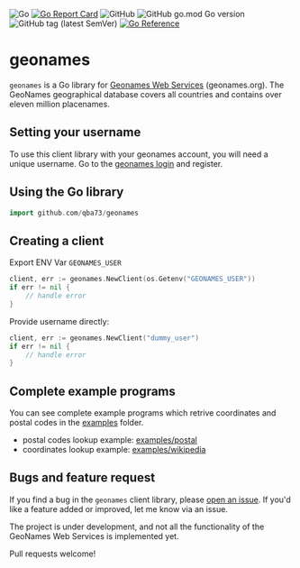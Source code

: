 ![Go](https://github.com/qba73/geonames/workflows/Go/badge.svg)
[![Go Report Card](https://goreportcard.com/badge/github.com/qba73/geonames)](https://goreportcard.com/report/github.com/qba73/geonames)
![GitHub](https://img.shields.io/github/license/qba73/geonames)
![GitHub go.mod Go version](https://img.shields.io/github/go-mod/go-version/qba73/geonames)
![GitHub tag (latest SemVer)](https://img.shields.io/github/v/tag/qba73/geonames)
[![Go Reference](https://pkg.go.dev/badge/github.com/qba73/geonames.svg)](https://pkg.go.dev/github.com/qba73/geonames)


# geonames

`geonames` is a Go library for [Geonames Web Services](http://www.geonames.org) (geonames.org). The GeoNames geographical database covers all countries and contains over eleven million placenames.

## Setting your username

To use this client library with your geonames account, you will need a unique username. Go to the [geonames login](https://www.geonames.org/login) and register.

## Using the Go library

```go
import github.com/qba73/geonames
```

## Creating a client

Export ENV Var ```GEONAMES_USER```

```go
client, err := geonames.NewClient(os.Getenv("GEONAMES_USER"))
if err != nil {
    // handle error
}
```

Provide username directly:

```go
client, err := geonames.NewClient("dummy_user")
if err != nil {
    // handle error
}
```

## Complete example programs

You can see complete example programs which retrive coordinates and postal codes in the [examples](examples/) folder.

- postal codes lookup example: [examples/postal](examples/postal/main.go)
- coordinates lookup example: [examples/wikipedia](examples/wikipedia/main.go)

## Bugs and feature request

If you find a bug in the ```geonames``` client library, please [open an issue](https://github.com/qba73/geonames/issues). If you'd like a feature added or improved, let me know via an issue.

The project is under development, and not all the functionality of the GeoNames Web Services is implemented yet.

Pull requests welcome!

